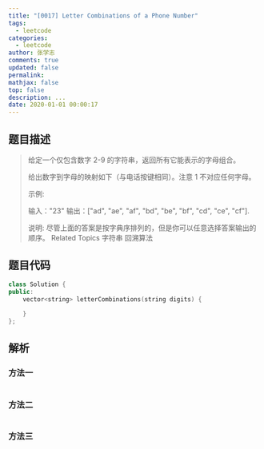 ```yaml
---
title: "[0017] Letter Combinations of a Phone Number"
tags:
  - leetcode
categories:
  - leetcode
author: 张学志
comments: true
updated: false
permalink:
mathjax: false
top: false
description: ...
date: 2020-01-01 00:00:17
---
```


## 题目描述

> 给定一个仅包含数字 2-9 的字符串，返回所有它能表示的字母组合。 
> 
> 给出数字到字母的映射如下（与电话按键相同）。注意 1 不对应任何字母。 
> 
> 
> 
> 示例: 
> 
> 输入："23"
> 输出：["ad", "ae", "af", "bd", "be", "bf", "cd", "ce", "cf"].
> 
> 
> 说明: 
> 尽管上面的答案是按字典序排列的，但是你可以任意选择答案输出的顺序。 
> Related Topics 字符串 回溯算法

## 题目代码

```cpp
class Solution {
public:
    vector<string> letterCombinations(string digits) {
        
    }
};
```

## 解析

### 方法一

```cpp

```

### 方法二

```cpp

```

### 方法三

```cpp

```

